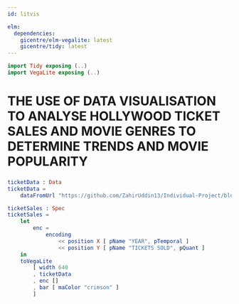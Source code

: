 ```yaml
---
id: litvis

elm:
  dependencies:
    gicentre/elm-vegalite: latest
    gicentre/tidy: latest
---
```


```elm {l=hidden}
import Tidy exposing (..)
import VegaLite exposing (..)
```

# THE USE OF DATA VISUALISATION TO ANALYSE HOLLYWOOD TICKET SALES AND MOVIE GENRES TO DETERMINE TRENDS AND MOVIE POPULARITY

###

```elm {l=hidden}
ticketData : Data
ticketData =
    dataFromUrl "https://github.com/ZahirUddin13/Individual-Project/blob/main/Data%20and%20Resources/AnnualTicketSales.csv"
```

```elm {v}
ticketSales : Spec
ticketSales =
    let
        enc =
            encoding
                << position X [ pName "YEAR", pTemporal ]
                << position Y [ pName "TICKETS SOLD", pQuant ]
    in
    toVegaLite
        [ width 640
        , ticketData
        , enc []
        , bar [ maColor "crimson" ]
        ]
```

###
